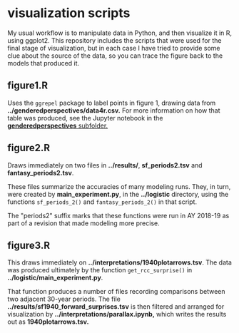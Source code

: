 visualization scripts
=====================

My usual workflow is to manipulate data in Python, and then visualize it in R, using ggplot2. This repository includes the scripts that were used for the final stage of visualization, but in each case I have tried to provide some clue about the source of the data, so you can trace the figure back to the models that produced it.

figure1.R
----------

Uses the ```ggrepel``` package to label points in figure 1, drawing data from **../genderedperspectives/data4r.csv.** For more information on how that table was produced, see the Jupyter notebook in the [**genderedperspectives** subfolder.](https://github.com/tedunderwood/measureperspective/tree/master/genderedperspectives)

figure2.R
---------

Draws immediately on two files in **../results/**, **sf_periods2.tsv** and **fantasy_periods2.tsv**.

These files summarize the accuracies of many modeling runs. They, in turn, were created by **main_experiment.py**, in the **../logistic** directory, using the functions ```sf_periods_2()``` and ```fantasy_periods_2()``` in that script.

The "periods2" suffix marks that these functions were run in AY 2018-19 as part of a revision that made modeling more precise.

figure3.R
----------

This draws immediately on **../interpretations/1940plotarrows.tsv**. The data was produced ultimately by the function ```get_rcc_surprise()``` in **../logistic/main_experiment.py**.

That function produces a number of files recording comparisons between two adjacent 30-year periods. The file **../results/sf1940_forward_surprises.tsv** is then filtered and arranged for visualization by **../interpretations/parallax.ipynb,** which writes the results out as **1940plotarrows.tsv.**
